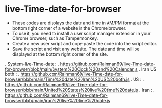 # live-Time-date-for-browser


   - These codes are displays the date and time in AM/PM format at the bottom right corner of a website in the Chrome browser.
   - To use it, you need to install a user script manager extension in your Chrome browser, such as Tampermonkey.
   - Create a new user script and copy-paste the code into the script editor.
   - Save the script and visit any website. The date and time will be displayed at the bottom right corner of the site.


. System-live-Time-date :
. https://github.com/Rainman69/live-Time-date-for-browser/blob/main/System%20Clock%20and%20Calendar.js
. Iran US both :
. https://github.com/Rainman69/live-Time-date-for-browser/blob/main/Time%20date%20Iran%20US%20both.js
. US :
. https://github.com/Rainman69/live-Time-date-for-browser/blob/main/United%20States%20live%20time%20date.js
. Iran :
. https://github.com/Rainman69/live-Time-date-for-browser/blob/main/iran%20live%20time%20date.js


